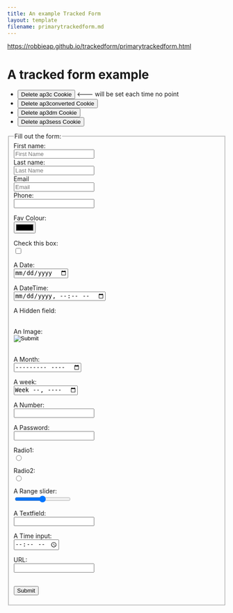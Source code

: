 ```yaml
---
title: An example Tracked Form
layout: template
filename: primarytrackedform.md
--- 
```

<!-- Autopilot robert capture code -->
<script>
	window.ap3c = window.ap3c || {};
	var ap3c = window.ap3c;
	ap3c.cmd = ap3c.cmd || [];
	ap3c.cmd.push(function() {
		ap3c.init('YdOVzkqoVlq0G5Pscm9iZXJ0', 'https://capture-api-master.stgautopilotapp.com/');
		ap3c.track({v: 0});
	});
	var s, t; s = document.createElement('script'); s.type = 'text/javascript'; s.src = "https://static.ap3stg.com/capture/master/capture.js";
	t = document.getElementsByTagName('script')[0]; t.parentNode.insertBefore(s, t);
</script>

<script>
let delete_cookie = function(name) {
    document.cookie = name +'=; Path=/; Expires=Thu, 01 Jan 1970 00:00:01 GMT;';
	console.log("Deleted ", name, "cookie");
};
</script>


https://robbieap.github.io/trackedform/primarytrackedform.html
# A tracked form example

* <button onclick="delete_cookie('ap3c')">Delete ap3c Cookie</button> <--- will be set each time no point
* <button onclick="delete_cookie('ap3converted')">Delete ap3converted Cookie</button>
* <button onclick="delete_cookie('ap3dm')">Delete ap3dm Cookie</button>
* <button onclick="delete_cookie('ap3sess')">Delete ap3sess Cookie</button>




<fieldset>
    <legend>Fill out the form:</legend>
<form action="">
  <label for="fname">First name:</label><br>
  <input type="text" id="fname" name="fname" placeholder="First Name"><br>
  <label for="lname">Last name:</label><br>
  <input type="text" id="lname" name="lname" placeholder="Last Name"><br>
  <label for="email">Email</label><br>
  <input type="email" id="email" name="email" placeholder="Email"><br>
  <label for="phone">Phone:</label><br>
  <input type="tel"><br>

  <label for="color">Fav Colour:</label><br>
  <input type="color" id="color" name="color"><br>

  <label for="checkbox">Check this box:</label><br>
  <input type="checkbox" id="checkbox" name="checkbox"><br>

<label for="date">A Date:</label><br>
<input type="date" id="date" name="date"><br>

<label for="datetime">A DateTime:</label><br>
<input type="datetime-local" id="datetime" name="datetime"><br>

<label for="hidden">A Hidden field:</label><br>
<input type="hidden" id="hidden" name="hidden" value="hiddenvalue"><br>

<label for="image">An Image:</label><br>
<input type="image" id="image" name="image"><br><br>



<label for="month">A Month:</label><br>
<input type="month" id="month" name="month"><br>

<label for="week">A week:</label><br>
<input type="week" name="week" id="week"><br>

<label for="number">A Number:</label><br>
<input type="number" id="number" name="number"><br>

<label for="password">A Password:</label><br>
<input type="password" id="password" name="password"><br>

<label for="radio1">Radio1:</label><br>
<input type="radio" id="radio1" name="radio"><br>

<label for="radio2">Radio2:</label><br>
<input type="radio" id="radio2" name="radio"><br>

<label for="range">A Range slider:</label><br>
<input type="range" id="range" name="range"><br>

<label for="text">A Textfield:</label><br>
<input type="text" id="text" name="text"><br>

<label for="time">A Time input:</label><br>
<input type="time" id="time" name="time"><br>

<label for="url">URL:</label><br>
<input type="url" id="url" name="url"><br><br>
 
  <input type="submit" value="Submit">
</form> 

</fieldset>


